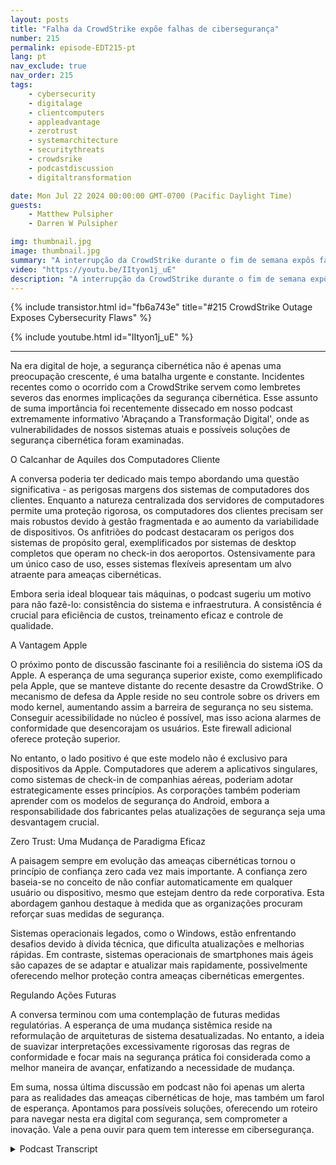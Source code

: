 ```yaml
---
layout: posts
title: "Falha da CrowdStrike expõe falhas de cibersegurança"
number: 215
permalink: episode-EDT215-pt
lang: pt
nav_exclude: true
nav_order: 215
tags:
    - cybersecurity
    - digitalage
    - clientcomputers
    - appleadvantage
    - zerotrust
    - systemarchitecture
    - securitythreats
    - crowdsrike
    - podcastdiscussion
    - digitaltransformation

date: Mon Jul 22 2024 00:00:00 GMT-0700 (Pacific Daylight Time)
guests:
    - Matthew Pulsipher
    - Darren W Pulsipher

img: thumbnail.jpg
image: thumbnail.jpg
summary: "A interrupção da CrowdStrike durante o fim de semana expôs falhas importantes em nossa abordagem à Cybersegurança, Engenharia de Software e Arquitetura de Sistemas. Darren se junta ao convidado que retorna, Matthew Pulsipher, para discutir as implicações dos eventos deste fim de semana."
video: "https://youtu.be/IItyon1j_uE"
description: "A interrupção da CrowdStrike durante o fim de semana expôs falhas importantes em nossa abordagem à Cybersegurança, Engenharia de Software e Arquitetura de Sistemas. Darren se junta ao convidado que retorna, Matthew Pulsipher, para discutir as implicações dos eventos deste fim de semana."
---
```


<div>
{% include transistor.html id="fb6a743e" title="#215 CrowdStrike Outage Exposes Cybersecurity Flaws" %}

{% include youtube.html id="IItyon1j_uE" %}
</div>

---

Na era digital de hoje, a segurança cibernética não é apenas uma preocupação crescente, é uma batalha urgente e constante. Incidentes recentes como o ocorrido com a CrowdStrike servem como lembretes severos das enormes implicações da segurança cibernética. Esse assunto de suma importância foi recentemente dissecado em nosso podcast extremamente informativo 'Abraçando a Transformação Digital', onde as vulnerabilidades de nossos sistemas atuais e possíveis soluções de segurança cibernética foram examinadas.

O Calcanhar de Aquiles dos Computadores Cliente

A conversa poderia ter dedicado mais tempo abordando uma questão significativa - as perigosas margens dos sistemas de computadores dos clientes. Enquanto a natureza centralizada dos servidores de computadores permite uma proteção rigorosa, os computadores dos clientes precisam ser mais robustos devido à gestão fragmentada e ao aumento da variabilidade de dispositivos. Os anfitriões do podcast destacaram os perigos dos sistemas de propósito geral, exemplificados por sistemas de desktop completos que operam no check-in dos aeroportos. Ostensivamente para um único caso de uso, esses sistemas flexíveis apresentam um alvo atraente para ameaças cibernéticas.

Embora seria ideal bloquear tais máquinas, o podcast sugeriu um motivo para não fazê-lo: consistência do sistema e infraestrutura. A consistência é crucial para eficiência de custos, treinamento eficaz e controle de qualidade.

A Vantagem Apple

O próximo ponto de discussão fascinante foi a resiliência do sistema iOS da Apple. A esperança de uma segurança superior existe, como exemplificado pela Apple, que se manteve distante do recente desastre da CrowdStrike. O mecanismo de defesa da Apple reside no seu controle sobre os drivers em modo kernel, aumentando assim a barreira de segurança no seu sistema. Conseguir acessibilidade no núcleo é possível, mas isso aciona alarmes de conformidade que desencorajam os usuários. Este firewall adicional oferece proteção superior.

No entanto, o lado positivo é que este modelo não é exclusivo para dispositivos da Apple. Computadores que aderem a aplicativos singulares, como sistemas de check-in de companhias aéreas, poderiam adotar estrategicamente esses princípios. As corporações também poderiam aprender com os modelos de segurança do Android, embora a responsabilidade dos fabricantes pelas atualizações de segurança seja uma desvantagem crucial.

Zero Trust: Uma Mudança de Paradigma Eficaz

A paisagem sempre em evolução das ameaças cibernéticas tornou o princípio de confiança zero cada vez mais importante. A confiança zero baseia-se no conceito de não confiar automaticamente em qualquer usuário ou dispositivo, mesmo que estejam dentro da rede corporativa. Esta abordagem ganhou destaque à medida que as organizações procuram reforçar suas medidas de segurança.

Sistemas operacionais legados, como o Windows, estão enfrentando desafios devido à dívida técnica, que dificulta atualizações e melhorias rápidas. Em contraste, sistemas operacionais de smartphones mais ágeis são capazes de se adaptar e atualizar mais rapidamente, possivelmente oferecendo melhor proteção contra ameaças cibernéticas emergentes.

Regulando Ações Futuras

A conversa terminou com uma contemplação de futuras medidas regulatórias. A esperança de uma mudança sistêmica reside na reformulação de arquiteturas de sistema desatualizadas. No entanto, a ideia de suavizar interpretações excessivamente rigorosas das regras de conformidade e focar mais na segurança prática foi considerada como a melhor maneira de avançar, enfatizando a necessidade de mudança.

Em suma, nossa última discussão em podcast não foi apenas um alerta para as realidades das ameaças cibernéticas de hoje, mas também um farol de esperança. Apontamos para possíveis soluções, oferecendo um roteiro para navegar nesta era digital com segurança, sem comprometer a inovação. Vale a pena ouvir para quem tem interesse em cibersegurança.



<details>
<summary> Podcast Transcript </summary>

<p></p>

</details>
